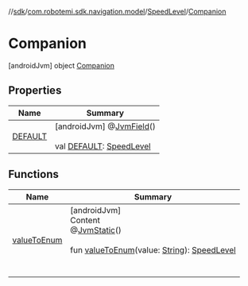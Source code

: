 //[sdk](../../../../index.md)/[com.robotemi.sdk.navigation.model](../../index.md)/[SpeedLevel](../index.md)/[Companion](index.md)



# Companion  
 [androidJvm] object [Companion](index.md)   


## Properties  
  
|  Name |  Summary | 
|---|---|
| <a name="com.robotemi.sdk.navigation.model/SpeedLevel.Companion/DEFAULT/#/PointingToDeclaration/"></a>[DEFAULT](-d-e-f-a-u-l-t.md)| <a name="com.robotemi.sdk.navigation.model/SpeedLevel.Companion/DEFAULT/#/PointingToDeclaration/"></a> [androidJvm] @[JvmField](https://kotlinlang.org/api/latest/jvm/stdlib/kotlin.jvm/-jvm-field/index.html)()  <br>  <br>val [DEFAULT](-d-e-f-a-u-l-t.md): [SpeedLevel](../index.md)   <br>|


## Functions  
  
|  Name |  Summary | 
|---|---|
| <a name="com.robotemi.sdk.navigation.model/SpeedLevel.Companion/valueToEnum/#kotlin.String/PointingToDeclaration/"></a>[valueToEnum](value-to-enum.md)| <a name="com.robotemi.sdk.navigation.model/SpeedLevel.Companion/valueToEnum/#kotlin.String/PointingToDeclaration/"></a>[androidJvm]  <br>Content  <br>@[JvmStatic](https://kotlinlang.org/api/latest/jvm/stdlib/kotlin.jvm/-jvm-static/index.html)()  <br>  <br>fun [valueToEnum](value-to-enum.md)(value: [String](https://kotlinlang.org/api/latest/jvm/stdlib/kotlin/-string/index.html)): [SpeedLevel](../index.md)  <br><br><br>|

